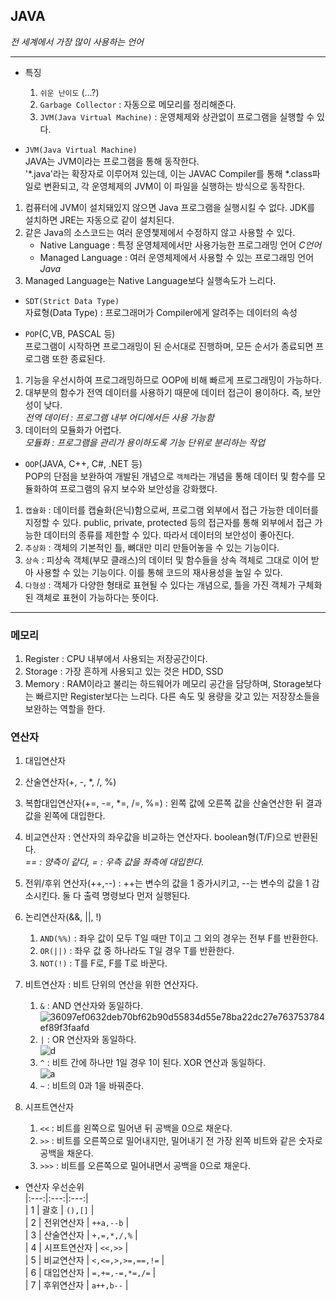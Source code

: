 ## JAVA  
  
_전 세계에서 가장 많이 사용하는 언어_  

***  

  
* 특징  
  
  1. ```쉬운 난이도``` (...?)  
  2. ```Garbage Collector``` : 자동으로 메모리를 정리해준다.  
  3. ```JVM(Java Virtual Machine)``` : 운영체제와 상관없이 프로그램을 실행할 수 있다.


* ```JVM(Java Virtual Machine)```  
    JAVA는 JVM이라는 프로그램을 통해 동작한다.  
    '*.java'라는 확장자로 이루어져 있는데, 이는 JAVAC Compiler를 통해 *.class파일로 변환되고, 각 운영체제의 JVM이 이 파일을 실행하는 방식으로 동작한다.  

 1. 컴퓨터에 JVM이 설치돼있지 않으면 Java 프로그램을 실행시킬 수 없다. JDK를 설치하면 JRE는 자동으로 같이 설치된다.  
 2. 같은 Java의 소스코드는 여러 운영쳋제에서 수정하지 않고 사용할 수 있다.  
    - Native Language : 특정 운영체제에서만 사용가능한 프로그래밍 언어 _C언어_
    - Managed Language : 여러 운영체제에서 사용할 수 있는 프로그래밍 언어 _Java_  
 3. Managed Language는 Native Language보다 실행속도가 느리다.  


* ```SDT(Strict Data Type)```  
    자료형(Data Type) : 프로그래머가 Compiler에게 알려주는 데이터의 속성  

* ```POP```(C,VB, PASCAL 등)  
    프로그램이 시작하면 프로그래밍이 된 순서대로 진행하며, 모든 순서가 종료되면 프로그램 또한 종료된다.  

 1. 기능을 우선시하여 프로그래밍하므로 OOP에 비해 빠르게 프로그래밍이 가능하다.  
 2. 대부분의 함수가 전역 데이터를 사용하기 때문에 데이터 접근이 용이하다. 즉, 보안성이 낮다.  
    _전역 데이터 : 프로그램 내부 어디에서든 사용 가능함_  
 3. 데이터의 모듈화가 어렵다.  
    _모듈화 : 프로그램을 관리가 용이하도록 기능 단위로 분리하는 작업_  

* ```OOP```(JAVA, C++, C#, .NET 등)  
    POP의 단점을 보완하여 개발된 개념으로 ```객체```라는 개념을 통해 데이터 및 함수를 모듈화하여 프로그램의 유지 보수와 보안성을 강화했다.  

 1. ```캡슐화``` : 데이터를 캡슐화(은닉)함으로써, 프로그램 외부에서 접근 가능한 데이터를 지정할 수 있다. public, private, protected 등의 접근자를 통해 외부에서 접근 가능한 데이터의 종류를 제한할 수 있다. 따라서 데이터의 보안성이 좋아진다.  
 2. ```추상화``` : 객체의 기본적인 틀, 뼈대만 미리 만들어놓을 수 있는 기능이다.  
 3. ```상속``` : 피상속 객체(부모 클래스)의 데이터 및 함수들을 상속 객체로 그대로 이어 받아 사용할 수 있는 기능이다. 이를 통해 코드의 재사용성을 높일 수 있다.  
 4. ```다형성``` : 객체가 다양한 형태로 표현될 수 있다는 개념으로, 틀을 가진 객체가 구체화된 객체로 표현이 가능하다는 뜻이다.  



***  


### 메모리  
   1. Register : CPU 내부에서 사용되는 저장공간이다.  
   2. Storage : 가장 흔하게 사용되고 있는 것은 HDD, SSD  
   3. Memory : RAM이라고 불리는 하드웨어가 메모리 공간을 담당하며, Storage보다는 빠르지만 Register보다는 느리다. 다른 속도 및 용량을 갖고 있는 저장장소들을 보완하는 역할을 한다.  



### 연산자  
   1. 대입연산자  




   2. 산술연산자(+, -, *, /, %)



   3. 복합대입연산자(+=, -=, *=, /=, %=) : 왼쪽 값에 오른쪽 값을 산술연산한 뒤 결과 값을 왼쪽에 대입한다.  



   4. 비교연산자 : 연산자의 좌우값을 비교하는 연산자다. boolean형(T/F)으로 반환된다.  
      _== : 양측이 같다, = : 우측 값을 좌측에 대입한다._  



   5. 전위/후위 연산자(++,--) : ++는 변수의 값을 1 증가시키고, --는 변수의 값을 1 감소시킨다. 둘 다 출력 명령보다 먼저 실행된다.  



   6. 논리연산자(&&, ||, !)  
      1. ```AND(%%)``` : 좌우 값이 모두 T일 때만 T이고 그 외의 경우는 전부 F를 반환한다.  
      2. ```OR(||)``` : 좌우 값 중 하나라도 T일 경우 T를 반환한다.  
      3. ```NOT(!)``` : T를 F로, F를 T로 바꾼다.  



   7. 비트연산자 : 비트 단위의 연산을 위한 연산자다.  
      1. ```&``` : AND 연산자와 동일하다.  
      ![36097ef0632deb70bf62b90d55834d55e78ba22dc27e763753784ef89f3faafd](https://user-images.githubusercontent.com/58182440/81330457-1010de80-90db-11ea-8aad-ab9fa7ef7bd1.png)
      2. ```|``` : OR 연산자와 동일하다.  
      ![d](https://user-images.githubusercontent.com/58182440/81330520-2880f900-90db-11ea-94ae-241aea8b3b81.png)  
      3. ```^``` : 비트 간에 하나만 1일 경우 1이 된다. XOR 연산과 동일하다.  
      ![a](https://user-images.githubusercontent.com/58182440/81330620-4baba880-90db-11ea-8f0d-b109ba4a0ef2.png)
      4. ```~``` : 비트의 0과 1을 바꿔준다.  



   8. 시프트연산자  
      1. ```<<``` : 비트를 왼쪽으로 밀어낸 뒤 공백을 0으로 채운다.  
      2. ```>>``` : 비트를 오른쪽으로 밀어내지만, 밀어내기 전 가장 왼쪽 비트와 같은 숫자로 공백을 채운다.  
      3. ```>>>``` : 비트를 오른쪽으로 밀어내면서 공백을 0으로 채운다.  

   

* 연산자 우선순위   
|:---:|:---:|:---:|  
| 1 | 괄호 | ```(),[]``` |  
| 2 | 전위연산자 | ```++a,--b``` |  
| 3 | 산술연산자 | ```+,=,*,/,%``` |  
| 4 | 시프트연산자 | ```<<,>>``` |  
| 5 | 비교연산자 | ```<,<=,>,>=,==,!=``` |  
| 6 | 대입연산자 | ```=,+=,-=,*=,/=``` |  
| 7 | 후위연산자 | ```a++,b--``` |  



   






















